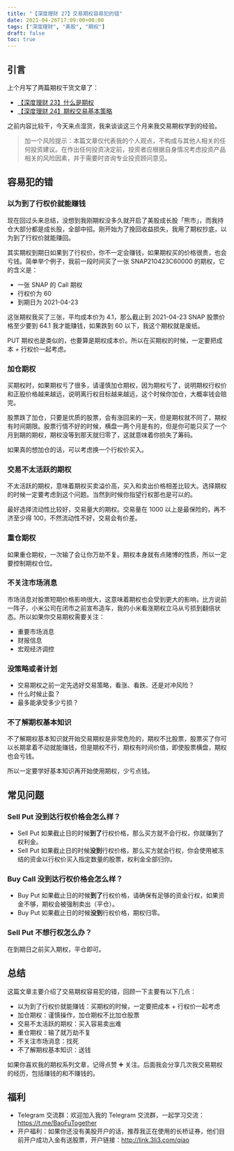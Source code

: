 ```yaml
---
title: "【深度理财 27】交易期权容易犯的错"
date: 2021-04-26T17:09:00+08:00
tags: ["深度理财", "美股", "期权"]
draft: false
toc: true
---
```


## 引言

上个月写了两篇期权干货文章了：

- [【深度理财 23】什么是期权](https://blog.forecho.com/financedeep-23.html)
- [【深度理财 24】期权交易基本策略](https://blog.forecho.com/financedeep-24.html)

之前内容比较干，今天来点湿货，我来谈谈这三个月来我交易期权学到的经验。

> 加一个风险提示：本篇文章仅代表我的个人观点，不构成与其他人相关的任何投资建议。在作出任何投资决定前，投资者应根据自身情况考虑投资产品相关的风险因素，并于需要时咨询专业投资顾问意见。

<!--more-->

## 容易犯的错

### 以为到了行权价就能赚钱

现在回过头来总结，没想到我刚期权没多久就开启了美股成长股「熊市」，而我持仓大部分都是成长股，全部中招。刚开始为了挽回收益损失，我用了期权抄底，以为到了行权价就能赚回。

其实期权到期日如果到了行权价，你不一定会赚钱，如果期权买的价格很贵，也会亏钱。简单举个例子，我前一段时间买了一张 SNAP210423C60000 的期权，它的含义是：

- 一张 SNAP 的 Call 期权
- 行权价为 60
- 到期日为 2021-04-23 

这张期权我买了三张，平均成本价为 4.1，那么截止到 2021-04-23 SNAP 股票价格至少要到 64.1 我才能赚钱，如果跌到 60 以下，我这个期权就是废纸。

PUT 期权也是类似的，也要算是期权成本价。所以在买期权的时候，一定要把成本 + 行权价一起考虑。

### 加仓期权

买期权时，如果期权亏了很多，请谨慎加仓期权，因为期权亏了，说明期权行权价和正股价格越来越远，说明离行权目标越来越远，这个时候你加仓，大概率钱会赔完。

股票跌了加仓，只要是优质的股票，会有涨回来的一天，但是期权就不同了，期权有时间期限。股票行情不好的时候，横盘一两个月是有的，但是你可能只买了一个月到期的期权，期权没等到那天就归零了，这就意味着你损失了筹码。

如果真的想加仓的话，可以考虑换一个行权价买入。


### 交易不太活跃的期权

不太活跃的期权，意味着期权买卖溢价高，买入和卖出价格相差比较大。选择期权的时候一定要考虑到这个问题。当然到时候你指望行权那也是可以的。

最好选择流动性比较好，交易量大的期权。交易量在 1000 以上是最保险的，再不济至少得 100，不然流动性不好，交易会有价差。

### 重仓期权

如果重仓期权，一次输了会让你万劫不复。期权本身就有点赌博的性质，所以一定要控制期权仓位。

### 不关注市场消息

市场消息对股票短期价格影响很大，这意味着期权也会受到更大的影响，比方说前一阵子，小米公司在闭市之前宣布造车，我的小米看涨期权立马从亏损到翻倍状态。所以如果你交易期权需要关注：

- 重要市场消息
- 财报信息
- 宏观经济调控

### 没策略或者计划

- 交易期权之前一定先选好交易策略，看涨、看跌、还是对冲风险？
- 什么时候止盈？
- 最多能承受多少亏损？

### 不了解期权基本知识

不了解期权基本知识就开始交易期权是非常危险的，期权不比股票，股票买了你可以长期拿着不动就能赚钱，但是期权不行，期权有时间价值，即使股票横盘，期权也会亏钱。

所以一定要学好基本知识再开始使用期权，少亏点钱。

## 常见问题

### Sell Put 没到达行权价格会怎么样？

- Sell Put 如果截止日的时候**到了**行权价格，那么买方就不会行权，你就赚到了权利金。
- Sell Put 如果截止日的时候**没到**行权价格，那么买方就会行权，你会使用被冻结的资金以行权价买入指定数量的股票，权利金全部归你。

### Buy Call 没到达行权价格会怎么样？

- Buy Put 如果截止日的时候**到了**行权价格，请确保有足够的资金行权，如果资金不够，期权会被强制卖出（平仓）。
- Buy Put 如果截止日的时候**没到**行权价格，期权归零。

### Sell Put 不想行权怎么办？

在到期日之前买入期权，平仓即可。

## 总结

这篇文章主要介绍了交易期权容易犯的错，回顾一下主要有以下几点：

- 以为到了行权价就能赚钱：买期权的时候，一定要把成本 + 行权价一起考虑
- 加仓期权：谨慎操作，加仓期权不比加仓股票
- 交易不太活跃的期权：买入容易卖出难
- 重仓期权：输了就万劫不复
- 不关注市场消息：找死
- 不了解期权基本知识：送钱

如果你喜欢我的期权系列文章，记得点赞 ➕ 关注。后面我会分享几次我交易期权的经历，包括赚钱的和不赚钱的。

## 福利

- Telegram 交流群：欢迎加入我的 Telegram 交流群，一起学习交流：<https://t.me/BaoFuTogether>
- 开户福利：如果你还没有美股开户的话，推荐我正在使用的长桥证券，他们目前开户成功入金有送股票，开户链接：<http://link.3li3.com/qiao>